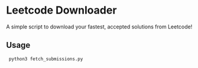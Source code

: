 # Leetcode Downloader

A simple script to download your fastest, accepted solutions from Leetcode!

## Usage

```shell
 python3 fetch_submissions.py
```

